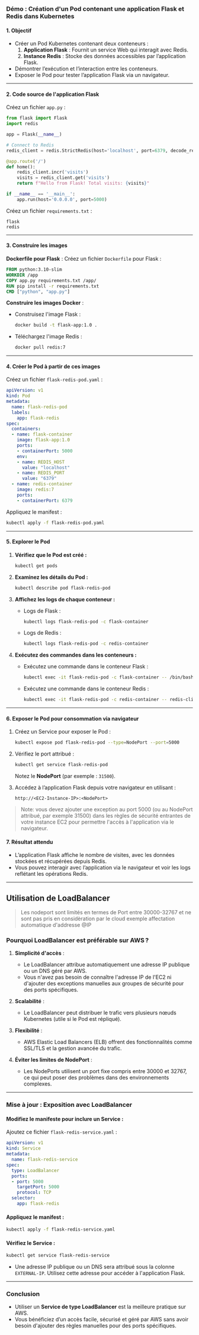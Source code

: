 ### **Démo : Création d'un Pod contenant une application Flask et Redis dans Kubernetes**

#### **1. Objectif**
- Créer un Pod Kubernetes contenant deux conteneurs :
  1. **Application Flask** : Fournit un service Web qui interagit avec Redis.
  2. **Instance Redis** : Stocke des données accessibles par l’application Flask.
- Démontrer l’exécution et l’interaction entre les conteneurs.
- Exposer le Pod pour tester l’application Flask via un navigateur.

---

#### **2. Code source de l'application Flask**

Créez un fichier `app.py` :

```python
from flask import Flask
import redis

app = Flask(__name__)

# Connect to Redis
redis_client = redis.StrictRedis(host='localhost', port=6379, decode_responses=True)

@app.route('/')
def home():
    redis_client.incr('visits')
    visits = redis_client.get('visits')
    return f"Hello from Flask! Total visits: {visits}"

if __name__ == '__main__':
    app.run(host='0.0.0.0', port=5000)
```

Créez un fichier `requirements.txt` :

```
flask
redis
```

---

#### **3. Construire les images**

**Dockerfile pour Flask** :
Créez un fichier `Dockerfile` pour Flask :

```dockerfile
FROM python:3.10-slim
WORKDIR /app
COPY app.py requirements.txt /app/
RUN pip install -r requirements.txt
CMD ["python", "app.py"]
```

**Construire les images Docker** :
- Construisez l'image Flask :
  ```bash
  docker build -t flask-app:1.0 .
  ```
- Téléchargez l'image Redis :
  ```bash
  docker pull redis:7
  ```

---

#### **4. Créer le Pod à partir de ces images**

Créez un fichier `flask-redis-pod.yaml` :

```yaml
apiVersion: v1
kind: Pod
metadata:
  name: flask-redis-pod
  labels:
    app: flask-redis
spec:
  containers:
  - name: flask-container
    image: flask-app:1.0
    ports:
    - containerPort: 5000
    env:
    - name: REDIS_HOST
      value: "localhost"
    - name: REDIS_PORT
      value: "6379"
  - name: redis-container
    image: redis:7
    ports:
    - containerPort: 6379
```

Appliquez le manifest :
```bash
kubectl apply -f flask-redis-pod.yaml
```

---

#### **5. Explorer le Pod**

1. **Vérifiez que le Pod est créé :**
   ```bash
   kubectl get pods
   ```

2. **Examinez les détails du Pod :**
   ```bash
   kubectl describe pod flask-redis-pod
   ```

3. **Affichez les logs de chaque conteneur :**
   - Logs de Flask :
     ```bash
     kubectl logs flask-redis-pod -c flask-container
     ```
   - Logs de Redis :
     ```bash
     kubectl logs flask-redis-pod -c redis-container
     ```

4. **Exécutez des commandes dans les conteneurs :**
   - Exécutez une commande dans le conteneur Flask :
     ```bash
     kubectl exec -it flask-redis-pod -c flask-container -- /bin/bash
     ```
   - Exécutez une commande dans le conteneur Redis :
     ```bash
     kubectl exec -it flask-redis-pod -c redis-container -- redis-cli
     ```

---

#### **6. Exposer le Pod pour consommation via navigateur**

1. Créez un Service pour exposer le Pod :
   ```bash
   kubectl expose pod flask-redis-pod --type=NodePort --port=5000
   ```

2. Vérifiez le port attribué :
   ```bash
   kubectl get service flask-redis-pod
   ```

   Notez le **NodePort** (par exemple : `31500`).

3. Accédez à l’application Flask depuis votre navigateur en utilisant :
   ```
   http://<EC2-Instance-IP>:<NodePort>
   ```

> Note: vous devez ajouter une exception au port 5000 (ou au NodePort attribué, par exemple 31500) dans les règles de sécurité entrantes de votre instance EC2 pour permettre l'accès à l'application via le navigateur.

#### **7. Résultat attendu**
- L’application Flask affiche le nombre de visites, avec les données stockées et récupérées depuis Redis.
- Vous pouvez interagir avec l’application via le navigateur et voir les logs reflétant les opérations Redis.

--- 

## Utilisation de LoadBalancer

> Les nodeport sont limités en termes de Port entre 30000-32767 et ne sont pas pris en considèration par le cloud exemple affectation automatique d'addresse @IP

### **Pourquoi LoadBalancer est préférable sur AWS ?**
1. **Simplicité d'accès** :
   - Le LoadBalancer attribue automatiquement une adresse IP publique ou un DNS géré par AWS.
   - Vous n'avez pas besoin de connaître l'adresse IP de l'EC2 ni d'ajouter des exceptions manuelles aux groupes de sécurité pour des ports spécifiques.

2. **Scalabilité** :
   - Le LoadBalancer peut distribuer le trafic vers plusieurs nœuds Kubernetes (utile si le Pod est répliqué).

3. **Flexibilité** :
   - AWS Elastic Load Balancers (ELB) offrent des fonctionnalités comme SSL/TLS et la gestion avancée du trafic.

4. **Éviter les limites de NodePort** :
   - Les NodePorts utilisent un port fixe compris entre 30000 et 32767, ce qui peut poser des problèmes dans des environnements complexes.

---

### **Mise à jour : Exposition avec LoadBalancer**

#### Modifiez le manifeste pour inclure un Service :

Ajoutez ce fichier `flask-redis-service.yaml` :

```yaml
apiVersion: v1
kind: Service
metadata:
  name: flask-redis-service
spec:
  type: LoadBalancer
  ports:
  - port: 5000
    targetPort: 5000
    protocol: TCP
  selector:
    app: flask-redis
```

#### Appliquez le manifest :
```bash
kubectl apply -f flask-redis-service.yaml
```

#### Vérifiez le Service :
```bash
kubectl get service flask-redis-service
```

- Une adresse IP publique ou un DNS sera attribué sous la colonne `EXTERNAL-IP`. Utilisez cette adresse pour accéder à l'application Flask.

---

### **Conclusion**
- Utiliser un **Service de type LoadBalancer** est la meilleure pratique sur AWS.
- Vous bénéficiez d’un accès facile, sécurisé et géré par AWS sans avoir besoin d'ajouter des règles manuelles pour des ports spécifiques.


